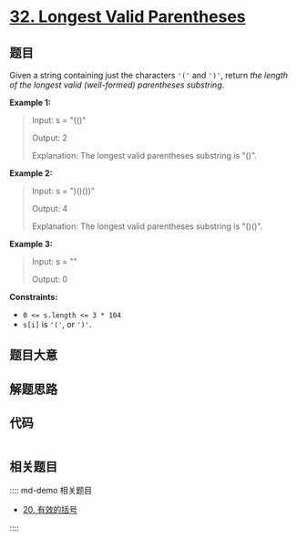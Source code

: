 # [32. Longest Valid Parentheses](https://leetcode.com/problems/longest-valid-parentheses)

## 题目

Given a string containing just the characters `'('` and `')'`, return _the
length of the longest valid (well-formed) parentheses_ _substring_.



**Example 1:**

> Input: s = "(()"
> 
> Output: 2
> 
> Explanation: The longest valid parentheses substring is "()".

**Example 2:**

> Input: s = ")()())"
> 
> Output: 4
> 
> Explanation: The longest valid parentheses substring is "()()".

**Example 3:**

> Input: s = ""
> 
> Output: 0

**Constraints:**

  * `0 <= s.length <= 3 * 104`
  * `s[i]` is `'('`, or `')'`.


## 题目大意

## 解题思路

## 代码

```javascript

```

## 相关题目

:::: md-demo 相关题目
- [20. 有效的括号](./0020.md)

::::
